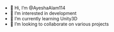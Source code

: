 - 👋 Hi, I’m @AyeshaAlam114
- 👀 I’m interested in development
- 🌱 I’m currently learning Unity3D
- 💞️ I’m looking to collaborate on various projects

<!---
AyeshaAlam114/AyeshaAlam114 is a ✨ special ✨ repository because its `README.md` (this file) appears on your GitHub profile.
You can click the Preview link to take a look at your changes.
--->
